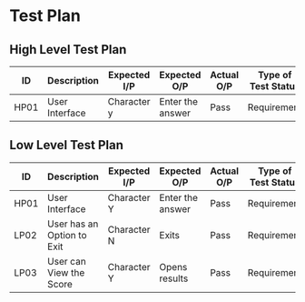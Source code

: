 
# Test Plan

## High Level Test Plan

| ID | 	Description |Expected I/P |	Expected O/P |	Actual O/P  |	Type of Test Status |
| ------ | ------ | ------ | ------ | ------ | ------ |
| HP01 | User Interface | Character y| Enter the answer | Pass | Requirement |
## Low Level Test Plan

| ID | 	Description |Expected I/P |	Expected O/P |	Actual O/P  |	Type of Test Status |
| ------ | ------ | ------ | ------ | ------ | ------ |
| HP01 | User Interface | Character Y| Enter the answer | Pass | Requirement |
|LP02|	User has an Option to Exit |	Character N |	Exits|	Pass|	Requirement
|LP03|	User can View the Score |	Character Y|	Opens results|	Pass	|Requirement
